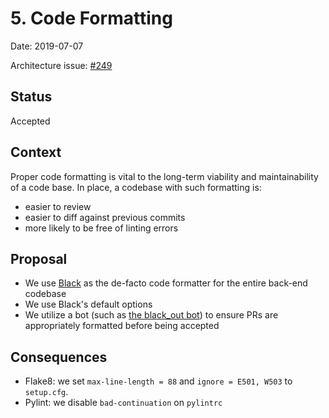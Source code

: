 # 5. Code Formatting

Date: 2019-07-07

Architecture issue: [#249](https://github.com/home-assistant/architecture/issues/249)

## Status

Accepted

## Context

Proper code formatting is vital to the long-term viability and maintainability of a code
base. In place, a codebase with such formatting is:

- easier to review
- easier to diff against previous commits
- more likely to be free of linting errors

## Proposal

- We use [Black](https://github.com/python/black) as the de-facto code formatter for the entire back-end codebase
- We use Black's default options
- We utilize a bot (such as [the black_out bot](https://github.com/Mariatta/black_out)) to ensure PRs are appropriately formatted before being accepted

## Consequences

- Flake8: we set `max-line-length = 88` and `ignore = E501, W503` to `setup.cfg`.
- Pylint: we disable `bad-continuation` on `pylintrc`

